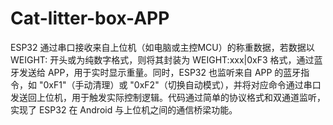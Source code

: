 # Cat-litter-box-APP
ESP32 通过串口接收来自上位机（如电脑或主控MCU）的称重数据，若数据以 WEIGHT: 开头或为纯数字格式，则将其封装为 WEIGHT:xxx|0xF3 格式，通过蓝牙发送给 APP，用于实时显示重量。同时，ESP32 也监听来自 APP 的蓝牙指令，如 "0xF1"（手动清理）或 "0xF2"（切换自动模式），并将对应命令通过串口发送回上位机，用于触发实际控制逻辑。代码通过简单的协议格式和双通道监听，实现了 ESP32 在 Android 与上位机之间的通信桥梁功能。

